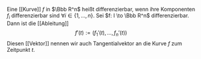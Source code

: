 Eine [[Kurve]] $f$ in $\Bbb R^n$ heißt differenzierbar, wenn ihre Komponenten $f_i$ differenzierbar sind $\forall i \in \{1, ..., n\}$. Sei $f: I \to \Bbb R^n$ differenzierbar. Dann ist die [[Ableitung]] $$f'(t) := (f_1'(t), ..., f_n'(t))$$
Diesen [[Vektor]] nennen wir auch Tangentialvektor an die Kurve $f$ zum Zeitpunkt $t$.
